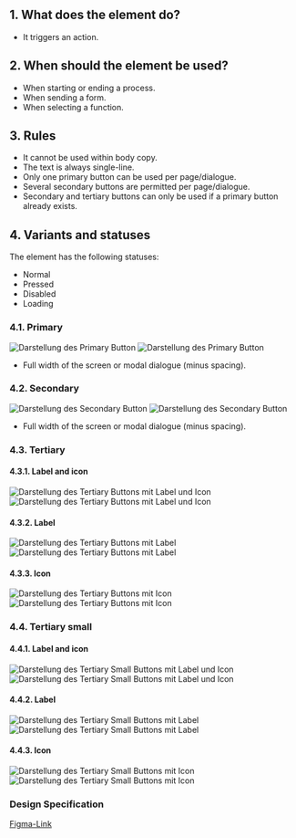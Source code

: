## 1. What does the element do?
*   It triggers an action.

## 2. When should the element be used?
*   When starting or ending a process.
*   When sending a form.
*   When selecting a function.

## 3. Rules
*   It cannot be used within body copy.
*   The text is always single-line.
*   Only one primary button can be used per page/dialogue.
*   Several secondary buttons are permitted per page/dialogue.
*   Secondary and tertiary buttons can only be used if a primary button already exists.

## 4. Variants and statuses
The element has the following statuses: 
*   Normal
*   Pressed
*   Disabled
*   Loading

<label class="switch" style="display:none"><input type="checkbox"><span class="slider round"></span></label>

### 4.1. Primary
![Darstellung des Primary Button](https://raw.githubusercontent.com/sbb-design-systems/design-system-mobile-documentation/doku-update/documentation/button/images/Primary-light.png 'class: image light')
![Darstellung des Primary Button](https://raw.githubusercontent.com/sbb-design-systems/design-system-mobile-documentation/doku-update/documentation/button/images/Primary-dark.png 'class: image dark hide')
*   Full width of the screen or modal dialogue (minus spacing).

### 4.2. Secondary
![Darstellung des Secondary Button](https://raw.githubusercontent.com/sbb-design-systems/design-system-mobile-documentation/doku-update/documentation/button/images/Secondary-light.png 'class: image light')
![Darstellung des Secondary Button](https://raw.githubusercontent.com/sbb-design-systems/design-system-mobile-documentation/doku-update/documentation/button/images/Secondary-dark.png 'class: image dark hide')
*   Full width of the screen or modal dialogue (minus spacing).

### 4.3. Tertiary
#### 4.3.1. Label and icon
![Darstellung des Tertiary Buttons mit Label und Icon](https://raw.githubusercontent.com/sbb-design-systems/design-system-mobile-documentation/doku-update/documentation/button/images/Tertiary-label-and-icon-light.png 'class: image light')
![Darstellung des Tertiary Buttons mit Label und Icon](https://raw.githubusercontent.com/sbb-design-systems/design-system-mobile-documentation/doku-update/documentation/button/images/Tertiary-label-and-icon-dark.png 'class: image dark hide')

#### 4.3.2. Label
![Darstellung des Tertiary Buttons mit Label](https://raw.githubusercontent.com/sbb-design-systems/design-system-mobile-documentation/doku-update/documentation/button/images/Tertiary-label-light.png 'class: image light')
![Darstellung des Tertiary Buttons mit Label](https://raw.githubusercontent.com/sbb-design-systems/design-system-mobile-documentation/doku-update/documentation/button/images/Tertiary-label-dark.png 'class: image dark hide')

#### 4.3.3. Icon
![Darstellung des Tertiary Buttons mit Icon](https://raw.githubusercontent.com/sbb-design-systems/design-system-mobile-documentation/doku-update/documentation/button/images/Tertiary-icon-light.png 'class: image light')
![Darstellung des Tertiary Buttons mit Icon](https://raw.githubusercontent.com/sbb-design-systems/design-system-mobile-documentation/doku-update/documentation/button/images/Tertiary-icon-dark.png 'class: image dark hide')

### 4.4. Tertiary small
#### 4.4.1. Label and icon
![Darstellung des Tertiary Small Buttons mit Label und Icon](https://raw.githubusercontent.com/sbb-design-systems/design-system-mobile-documentation/doku-update/documentation/button/images/Tertiary-small-label-and-icon-light.png 'class: image light')
![Darstellung des Tertiary Small Buttons mit Label und Icon](https://raw.githubusercontent.com/sbb-design-systems/design-system-mobile-documentation/doku-update/documentation/button/images/Tertiary-small-label-and-icon-dark.png 'class: image dark hide')

#### 4.4.2. Label
![Darstellung des Tertiary Small Buttons mit Label](https://raw.githubusercontent.com/sbb-design-systems/design-system-mobile-documentation/doku-update/documentation/button/images/Tertiary-small-label-light.png 'class: image light')
![Darstellung des Tertiary Small Buttons mit Label](https://raw.githubusercontent.com/sbb-design-systems/design-system-mobile-documentation/doku-update/documentation/button/images/Tertiary-small-label-dark.png 'class: image dark hide')

#### 4.4.3. Icon
![Darstellung des Tertiary Small Buttons mit Icon](https://raw.githubusercontent.com/sbb-design-systems/design-system-mobile-documentation/doku-update/documentation/button/images/Tertiary-small-icon-light.png 'class: image light')
![Darstellung des Tertiary Small Buttons mit Icon](https://raw.githubusercontent.com/sbb-design-systems/design-system-mobile-documentation/doku-update/documentation/button/images/Tertiary-small-icon-dark.png 'class: image dark hide')

### Design Specification
[Figma-Link](https://www.figma.com/file/WOtLIam1xwrqcgnAITsEhV/Design-System-Mobile?node-id=2%3A429)